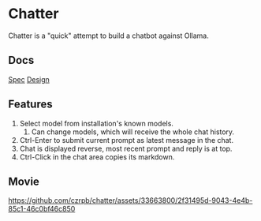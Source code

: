 # Chatter

Chatter is a "quick" attempt to build a chatbot against Ollama.

## Docs

[Spec](specification.md)
[Design](design.md)

## Features

1. Select model from installation's known models.
   1. Can change models, which will receive the whole chat history.
1. Ctrl-Enter to submit current prompt as latest message in the chat.
1. Chat is displayed reverse, most recent prompt and reply is at top.
1. Ctrl-Click in the chat area copies its markdown.

## Movie

https://github.com/czrpb/chatter/assets/33663800/2f31495d-9043-4e4b-85c1-46c0bf46c850
